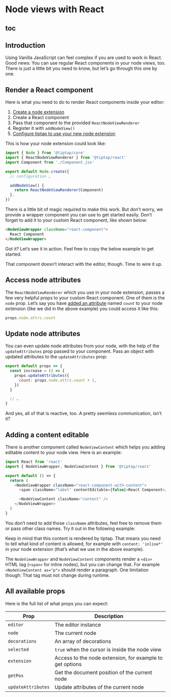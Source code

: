 # Node views with React

## toc

## Introduction
Using Vanilla JavaScript can feel complex if you are used to work in React. Good news: You can use regular React components in your node views, too. There is just a little bit you need to know, but let’s go through this one by one.

## Render a React component
Here is what you need to do to render React components inside your editor:

1. [Create a node extension](/guide/custom-extensions)
2. Create a React component
3. Pass that component to the provided `ReactNodeViewRenderer`
4. Register it with `addNodeView()`
5. [Configure tiptap to use your new node extension](/guide/configuration)

This is how your node extension could look like:

```js
import { Node } from '@tiptap/core'
import { ReactNodeViewRenderer } from '@tiptap/react'
import Component from './Component.jsx'

export default Node.create({
  // configuration …

  addNodeView() {
    return ReactNodeViewRenderer(Component)
  },
})
```

There is a little bit of magic required to make this work. But don’t worry, we provide a wrapper component you can use to get started easily. Don’t forget to add it to your custom React component, like shown below:

```html
<NodeViewWrapper className="react-component">
  React Component
</NodeViewWrapper>
```

Got it? Let’s see it in action. Feel free to copy the below example to get started.

<demo name="Guide/NodeViews/ReactComponent" />

That component doesn’t interact with the editor, though. Time to wire it up.

## Access node attributes
The `ReactNodeViewRenderer` which you use in your node extension, passes a few very helpful props to your custom React component. One of them is the `node` prop. Let’s say you have [added an attribute](/guide/extend-extensions#attributes) named `count` to your node extension (like we did in the above example) you could access it like this:

```js
props.node.attrs.count
```

## Update node attributes
You can even update node attributes from your node, with the help of the `updateAttributes` prop passed to your component. Pass an object with updated attributes to the `updateAttributes` prop:

```js
export default props => {
  const increase = () => {
    props.updateAttributes({
      count: props.node.attrs.count + 1,
    })
  }

  // …
}
```

And yes, all of that is reactive, too. A pretty seemless communication, isn’t it?

## Adding a content editable
There is another component called `NodeViewContent` which helps you adding editable content to your node view. Here is an example:

```js
import React from 'react'
import { NodeViewWrapper, NodeViewContent } from '@tiptap/react'

export default () => {
  return (
    <NodeViewWrapper className="react-component-with-content">
      <span className="label" contentEditable={false}>React Component</span>

      <NodeViewContent className="content" />
    </NodeViewWrapper>
  )
}
```

You don’t need to add those `className` attributes, feel free to remove them or pass other class names. Try it out in the following example:

<demo name="Guide/NodeViews/ReactComponentContent" />

Keep in mind that this content is rendered by tiptap. That means you need to tell what kind of content is allowed, for example with `content: 'inline*'` in your node extension (that’s what we use in the above example).

The `NodeViewWrapper` and `NodeViewContent` components render a `<div>` HTML tag (`<span>` for inline nodes), but you can change that. For example `<NodeViewContent as="p">` should render a paragraph. One limitation though: That tag must not change during runtime.

## All available props
Here is the full list of what props you can expect:

| Prop               | Description                                              |
| ------------------ | -------------------------------------------------------- |
| `editor`           | The editor instance                                      |
| `node`             | The current node                                         |
| `decorations`      | An array of decorations                                  |
| `selected`         | `true` when the cursor is inside the node view           |
| `extension`        | Access to the node extension, for example to get options |
| `getPos`           | Get the document position of the current node            |
| `updateAttributes` | Update attributes of the current node                    |
